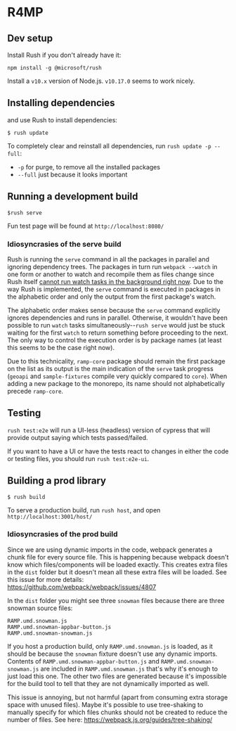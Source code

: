 # R4MP

## Dev setup

Install Rush if you don't already have it:

```
npm install -g @microsoft/rush
```

Install a `v10.x` version of Node.js. `v10.17.0` seems to work nicely.

## Installing dependencies

and use Rush to install dependencies:

```
$ rush update
```

To completely clear and reinstall all dependencies, run `rush update -p --full`:

-   `-p` for purge, to remove all the installed packages
-   `--full` just because it looks important

## Running a development build

```
$rush serve
```

Fun test page will be found at `http://localhost:8080/`

### Idiosyncrasies of the serve build

Rush is running the `serve` command in all the packages in parallel and ignoring dependency trees. The packages in turn run `webpack --watch` in one form or another to watch and recompile them as files change since Rush itself [cannot run watch tasks in the background right now](https://github.com/microsoft/rushstack/issues/1151). Due to the way Rush is implemented, the `serve` command is executed in packages in the alphabetic order and only the output from the first package's watch.

The alphabetic order makes sense because the `serve` command explicitly ignores dependencies and runs in parallel. Otherwise, it wouldn't have been possible to run `watch` tasks simultaneously--`rush serve` would just be stuck waiting for the first `watch` to return something before proceeding to the next. The only way to control the execution order is by package names (at least this seems to be the case right now).

Due to this technicality, `ramp-core` package should remain the first package on the list as its output is the main indication of the `serve` task progress (`geoapi` and `sample-fixtures` compile very quickly compared to `core`). When adding a new package to the monorepo, its name should not alphabetically precede `ramp-core`.

## Testing

`rush test:e2e` will run a UI-less (headless) version of cypress that will provide output saying which tests passed/failed.

If you want to have a UI or have the tests react to changes in either the code or testing files, you should run `rush test:e2e-ui`.

## Building a prod library

```
$ rush build
```

To serve a production build, run `rush host`, and open `http://localhost:3001/host/`

### Idiosyncrasies of the prod build

Since we are using dynamic imports in the code, webpack generates a chunk file for every source file. This is happening because webpack doesn't know which files/components will be loaded exactly. This creates extra files in the `dist` folder but it doesn't mean all these extra files will be loaded. See this issue for more details: https://github.com/webpack/webpack/issues/4807

In the `dist` folder you might see three `snowman` files because there are three snowman source files:

```
RAMP.umd.snowman.js
RAMP.umd.snowman-appbar-button.js
RAMP.umd.snowman-snowman.js
```

If you host a production build, only `RAMP.umd.snowman.js` is loaded, as it should be because the `snowman` fixture doesn't use any dynamic imports. Contents of `RAMP.umd.snowman-appbar-button.js` and `RAMP.umd.snowman-snowman.js` are included in `RAMP.umd.snowman.js` that's why it's enough to just load this one. The other two files are generated because it's impossible for the build tool to tell that they are not dynamically imported as well.

This issue is annoying, but not harmful (apart from consuming extra storage space with unused files). Maybe it's possible to use tree-shaking to manually specify for which files chunks should not be created to reduce the number of files. See here: https://webpack.js.org/guides/tree-shaking/
